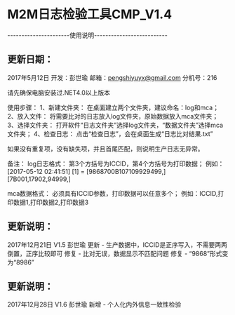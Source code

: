 ﻿# M2M日志检验工具CMP_V1.4

----------------------使用说明--------------------------

## 更新日期：
2017年5月12日
开发：彭世瑜
邮箱：pengshiyuyx@gmail.com
分机号：216

请先确保电脑安装过.NET4.0以上版本

使用步骤：
1、新建文件夹：	在桌面建立两个文件夹，建议命名：log和mca；
2、放入文件：	将需要比对的日志放入log文件夹，原始数据放入mca文件夹；
3、选择文件夹：	打开软件“日志文件夹”选择log文件夹，“数据文件夹”选择mca文件夹；
4、检查日志：	点击“检查日志”，会在桌面生成“日志比对结果.txt”

如果没有重复项，没有缺失项，并且首尾匹配，则说明生产日志无异常。

备注：
log日志格式：
第3个方括号为ICCID，第4个方括号为打印数据；
例如：[2017-05-12 02:41:51] [1] = [9868700B107109929499,] [7B001,17902,94999,]

mca数据格式：
必须具有ICCID参数，打印数据可以任意多个；
例如：ICCID,打印数据1,打印数据2,打印数据3


## 更新说明：
2017年12月21日  V1.5
彭世瑜
更新 - 生产数据中，ICCID是正序写入，不需要两两倒置，正序比较即可
修复 - 比对无误，数据显示不匹配问题
修复 - “9868”形式变为“8986” 

## 更新说明：
2017年12月28日  V1.6
彭世瑜
新增 - 个人化内外信息一致性检验

